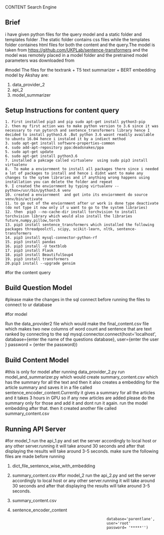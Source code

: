 CONTENT Search Engine

Brief
-----
i have given  python files for the query model and a static folder and templates folder .The static folder contains css files while the templates folder containes html files for both the content and the query.The model is taken from https://github.com/UKPLab/sentence-transformers and the model was remotely placed in a model folder and the pretrained model parameters was downloaded from 



#model 
The files for the textrank + T5 text summarizer + BERT embedding model by Akshay are:
1. data_provider_2
2. api_2
3. model_summarizer

Setup Instructions for content query
-------------------------------------------------
    1. First installed pip3 and pip sudo apt-get install python3-pip
    2. then my first action was to make python version to 3.6 since it was necessary to run pytorch and sentence_transformers library hence I decided to install python3.6 .But python 3.6 wasnt readily available to ubuntu 16.04 hence i instaled it by a indiect method
    3. sudo apt-get install software-properties-common
    4. sudo add-apt-repository ppa:deadsnakes/ppa 
    5. sudo apt-get update
    6. sudo apt-get install python3.6
    7. installed a pakcage called virtualenv  using sudo pip3 install virtualenv
    8.  To make a enviornment to install all packages there since i needed a lot of packages to install and hence i didnt want to make any changes to the sytem libraries and if anything wrong happens using installation you can delete the folder and repeat
    9. I created the enviornment by typing virtualenv --python=/usr/bin/python3.6 venv
    10. created a enviornment  and got into its enviornment do source venv/bin/activate
    11. to go out of the enviornment after ur work is done type deactivate (do not type it now only if u want to go to the system libraries)
    12. then  pip3 --no-cache-dir install torchvision to install torchvision library which would also install the libraries future,numpy,pillow,torch
    13. pip3 install sentence_transformers which installed the following packages threadpoolctl, scipy, scikit-learn, nltk, sentence-transformers
    14. pip3 install mysql-connector-python-rf
    15. pip3 install pandas
    16. pip3 install -U textblob
    17. pip3 install Flask
    18. pip3 install BeautifulSoup4
    19. pip3 install transformers
    20.pip3 install --upgrade gensim

#for the content query 

Build Question Model
-------------
#please make the changes in the sql connect before running the files to connect to ur database

#for model 

Run the data_provider2 file which would make the final_content.csv file which makes two new columns of word count and sentence that are text ranked  by connecting to the sql 
mysql.connector.connect(host='localhost',
						database={enter the name of the questions database},
                        user={enter the user }
                        password = {enter the password})

Build Content Model
-------------
#this is only for model
after running data_provider_2.py run model_and_summarizer.py which would create summary_content.csv which has the summary for all the text and then it also creates a embedding for the article summary and saves it in a file called sentence_encoder_content.Currently it gives a summary for all the articles and it takes 3 hours in GPU so if any new articles are added please do the summary only for those and add it and dont run it again.
run the model embedding after that.
then it created another file called summary_content.csv

Running API Server
---------------
#for model_1
run the api_1.py and set the server accordingly to local host or any other server.running it will take around 30 seconds and after that displaying the results will take around 3-5 seconds.
make sure the following files are made before running
1. dict_file_sentence_wise_with_embedding
2. summary_content.csv
#for model_2
run the api_2.py and set the server accordingly to local host or any other server.running it will take around 30 seconds and after that displaying the results will take around 3-5 seconds.
1. summary_content.csv
2. sentence_encoder_content


                                                  database='parentlane',
                                                  user='root'
                                                  password= '*****'')